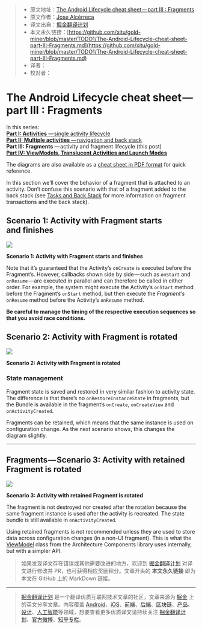 > * 原文地址：[The Android Lifecycle cheat sheet — part III : Fragments](https://medium.com/androiddevelopers/the-android-lifecycle-cheat-sheet-part-iii-fragments-afc87d4f37fd)
> * 原文作者：[Jose Alcérreca](https://medium.com/@JoseAlcerreca)
> * 译文出自：[掘金翻译计划](https://github.com/xitu/gold-miner)
> * 本文永久链接：[https://github.com/xitu/gold-miner/blob/master/TODO1/The-Android-Lifecycle-cheat-sheet-part-III-Fragments.md](https://github.com/xitu/gold-miner/blob/master/TODO1/The-Android-Lifecycle-cheat-sheet-part-III-Fragments.md)
> * 译者：
> * 校对者：

# The Android Lifecycle cheat sheet — part III : Fragments

In this series:  
[**Part I: Activities** — single activity lifecycle](https://github.com/xitu/gold-miner/blob/master/TODO/the-android-lifecycle-cheat-sheet-part-i-single-activities.md)  
[**Part II: Multiple activities** — navigation and back stack](https://github.com/xitu/gold-miner/blob/master/TODO1/The-Android-Lifecycle-cheat-sheet-part-II-Multiple-activities.md)   
**Part III: Fragments** — activity and fragment lifecycle (this post)  
[**Part IV: ViewModels, Translucent Activities and Launch Modes**](https://medium.com/androiddevelopers/the-android-lifecycle-cheat-sheet-part-iv-49946659b094)

The diagrams are also available as a [cheat sheet in PDF format](https://github.com/JoseAlcerreca/android-lifecycles) for quick reference.

In this section we’ll cover the behavior of a fragment that is attached to an activity. Don’t confuse this scenario with that of a fragment added to the back stack (see [Tasks and Back Stack](https://medium.com/google-developers/tasks-and-the-back-stack-dbb7c3b0f6d4) for more information on fragment transactions and the back stack).

## Scenario 1: Activity with Fragment starts and finishes

![](https://cdn-images-1.medium.com/max/800/1*ALMDBkuAAZ28BJ2abmvniA.png)

**Scenario 1: Activity with Fragment starts and finishes**

Note that it’s guaranteed that the Activity’s `onCreate` is executed before the Fragment’s. However, callbacks shown side by side — such as `onStart` and `onResume` — are executed in parallel and can therefore be called in either order. For example, the system might execute the Activity’s `onStart` method before the Fragment’s `onStart` method, but then execute the _Fragment’s_ `onResume` method before the Activity’s `onResume` method.

**Be careful to manage the timing of the respective execution sequences so that you avoid race conditions.**

## Scenario 2: Activity with Fragment is rotated

![](https://cdn-images-1.medium.com/max/800/1*ukapaC23cOJSPUeZ0bUdCA.png)

**Scenario 2: Activity with Fragment is rotated**

### State management

Fragment state is saved and restored in very similar fashion to activity state. The difference is that there’s no `onRestoreInstanceState` in fragments, but the Bundle is available in the fragment’s `onCreate`, `onCreateView` and `onActivityCreated`.

Fragments can be retained, which means that the same instance is used on configuration change. As the next scenario shows, this changes the diagram slightly.

* * *

## Fragments — Scenario 3: Activity with retained Fragment is rotated

![](https://cdn-images-1.medium.com/max/800/1*hK_YRdty1GoafABfug-r4g.png)

**Scenario 3: Activity with retained Fragment is rotated**

The fragment is not destroyed nor created after the rotation because the same fragment instance is used after the activity is recreated. The state bundle is still available in `onActivityCreated`.

Using retained fragments is not recommended unless they are used to store data across configuration changes (in a non-UI fragment). This is what the [ViewModel](https://developer.android.com/topic/libraries/architecture/viewmodel.html) class from the Architecture Components library uses internally, but with a simpler API.

> 如果发现译文存在错误或其他需要改进的地方，欢迎到 [掘金翻译计划](https://github.com/xitu/gold-miner) 对译文进行修改并 PR，也可获得相应奖励积分。文章开头的 **本文永久链接** 即为本文在 GitHub 上的 MarkDown 链接。

---

> [掘金翻译计划](https://github.com/xitu/gold-miner) 是一个翻译优质互联网技术文章的社区，文章来源为 [掘金](https://juejin.im) 上的英文分享文章。内容覆盖 [Android](https://github.com/xitu/gold-miner#android)、[iOS](https://github.com/xitu/gold-miner#ios)、[前端](https://github.com/xitu/gold-miner#前端)、[后端](https://github.com/xitu/gold-miner#后端)、[区块链](https://github.com/xitu/gold-miner#区块链)、[产品](https://github.com/xitu/gold-miner#产品)、[设计](https://github.com/xitu/gold-miner#设计)、[人工智能](https://github.com/xitu/gold-miner#人工智能)等领域，想要查看更多优质译文请持续关注 [掘金翻译计划](https://github.com/xitu/gold-miner)、[官方微博](http://weibo.com/juejinfanyi)、[知乎专栏](https://zhuanlan.zhihu.com/juejinfanyi)。
